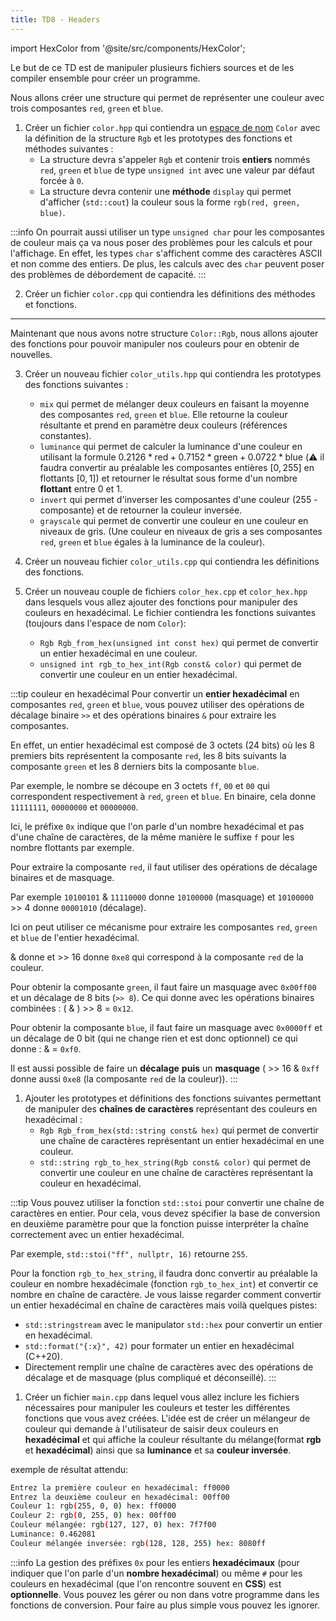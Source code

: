 ```yaml
---
title: TD8 - Headers
---
```


import HexColor from '@site/src/components/HexColor';

Le but de ce TD est de manipuler plusieurs fichiers sources et de les compiler ensemble pour créer un programme.

Nous allons créer une structure qui permet de représenter une couleur avec trois composantes `red`, `green` et `blue`.

1. Créer un fichier `color.hpp` qui contiendra un [espace de nom](/Lessons/S1/Headers#espaces-de-noms) `Color` avec la définition de la structure `Rgb` et les prototypes des fonctions et méthodes suivantes :
    - La structure devra s'appeler `Rgb` et contenir trois **entiers** nommés `red`, `green` et `blue` de type `unsigned int` avec une valeur par défaut forcée à `0`.
    - La structure devra contenir une **méthode** `display` qui permet d'afficher (`std::cout`) la couleur sous la forme `rgb(red, green, blue)`.

:::info
On pourrait aussi utiliser un type `unsigned char` pour les composantes de couleur mais ça va nous poser des problèmes pour les calculs et pour l'affichage. En effet, les types `char` s'affichent comme des caractères ASCII et non comme des entiers. De plus, les calculs avec des `char` peuvent poser des problèmes de débordement de capacité.
:::

2. Créer un fichier `color.cpp` qui contiendra les définitions des méthodes et fonctions.

---

Maintenant que nous avons notre structure `Color::Rgb`, nous allons ajouter des fonctions pour pouvoir manipuler nos couleurs pour en obtenir de nouvelles.

3. Créer un nouveau fichier `color_utils.hpp` qui contiendra les prototypes des fonctions suivantes :
    - `mix` qui permet de mélanger deux couleurs en faisant la moyenne des composantes `red`, `green` et `blue`. Elle retourne la couleur résultante et prend en paramètre deux couleurs (références constantes).
    - `luminance` qui permet de calculer la luminance d'une couleur en utilisant la formule $0.2126 * \text{red} + 0.7152 * \text{green} + 0.0722 * \text{blue}$ (:warning: il faudra convertir au préalable les composantes entières $[0, 255]$ en flottants $[0, 1]$) et retourner le résultat sous forme d'un nombre **flottant** entre 0 et 1.
    -  `invert` qui permet d'inverser les composantes d'une couleur (255 - composante) et de retourner la couleur inversée.
    -  `grayscale` qui permet de convertir une couleur en une couleur en niveaux de gris. (Une couleur en niveaux de gris a ses composantes `red`, `green` et `blue` égales à la luminance de la couleur).

4. Créer un nouveau fichier `color_utils.cpp` qui contiendra les définitions des fonctions.


5. Créer un nouveau couple de fichiers `color_hex.cpp` et `color_hex.hpp` dans lesquels vous allez ajouter des fonctions pour manipuler des couleurs en hexadécimal. Le fichier contiendra les fonctions suivantes (toujours dans l'espace de nom `Color`):
   - `Rgb Rgb_from_hex(unsigned int const hex)` qui permet de convertir un entier hexadécimal en une couleur.
   - `unsigned int rgb_to_hex_int(Rgb const& color)` qui permet de convertir une couleur en un entier hexadécimal.

:::tip couleur en hexadécimal
Pour convertir un **entier hexadécimal** en composantes `red`, `green` et `blue`, vous pouvez utiliser des opérations de décalage binaire `>>` et des opérations binaires `&` pour extraire les composantes.

En effet, un entier hexadécimal est composé de 3 octets (24 bits) où les 8 premiers bits représentent la composante `red`, les 8 bits suivants la composante `green` et les 8 derniers bits la composante `blue`.

Par exemple, le nombre <HexColor hex="0xff0000"/> se découpe en 3 octets `ff`, `00` et `00` qui correspondent respectivement à `red`, `green` et `blue`. En binaire, cela donne `11111111`, `00000000` et `00000000`.

Ici, le préfixe `0x` indique que l'on parle d'un nombre hexadécimal et pas d'une chaîne de caractères, de la même manière le suffixe `f` pour les nombre flottants par exemple.

Pour extraire la composante `red`, il faut utiliser des opérations de décalage binaires et de masquage.

Par exemple `10100101` & `11110000` donne `10100000` (masquage) et `10100000` >> 4 donne `00001010` (décalage).

Ici on peut utiliser ce mécanisme pour extraire les composantes `red`, `green` et `blue` de l'entier hexadécimal.

<HexColor hex="0xe812f0"/> & <HexColor hex="0xff0000"/> donne <HexColor hex="0xe80000"/> et <HexColor hex="0xe80000"/> >> 16 donne `0xe8` qui correspond à la composante `red` de la couleur.

Pour obtenir la composante `green`, il faut faire un masquage avec `0x00ff00` et un décalage de 8 bits (`>> 8`). Ce qui donne avec les opérations binaires combinées : (<HexColor hex="0xe812f0"/> & <HexColor hex="0x00ff00"/>) >> 8 = `0x12`.

Pour obtenir la composante `blue`, il faut faire un masquage avec `0x0000ff` et un décalage de 0 bit (qui ne change rien et est donc optionnel) ce qui donne : <HexColor hex="0xe812f0"/> & <HexColor hex="0x0000ff"/> = `0xf0`.

Il est aussi possible de faire un **décalage** **puis** un **masquage** (<HexColor hex="0xe812f0"/> >> 16 & `0xff` donne aussi `0xe8` (la composante `red` de la couleur)).
:::

1. Ajouter les prototypes et définitions des fonctions suivantes permettant de manipuler des **chaînes de caractères** représentant des couleurs en hexadécimal :
    - `Rgb Rgb_from_hex(std::string const& hex)` qui permet de convertir une chaîne de caractères représentant un entier hexadécimal en une couleur.
   - `std::string rgb_to_hex_string(Rgb const& color)` qui permet de convertir une couleur en une chaîne de caractères représentant la couleur en hexadécimal.

:::tip
Vous pouvez utiliser la fonction `std::stoi` pour convertir une chaîne de caractères en entier. Pour cela, vous devez spécifier la base de conversion en deuxième paramètre pour que la fonction puisse interpréter la chaîne correctement avec un entier hexadécimal.

Par exemple, `std::stoi("ff", nullptr, 16)` retourne `255`.

Pour la fonction `rgb_to_hex_string`, il faudra donc convertir au préalable la couleur en nombre hexadécimale (fonction `rgb_to_hex_int`) et convertir ce nombre en chaîne de caractère. Je vous laisse regarder comment convertir un entier hexadécimal en chaîne de caractères mais voilà quelques pistes:
- `std::stringstream` avec le manipulator `std::hex` pour convertir un entier en hexadécimal.
- `std::format("{:x}", 42)` pour formater un entier en hexadécimal (C++20).
- Directement remplir une chaîne de caractères avec des opérations de décalage et de masquage (plus compliqué et déconseillé).
:::

1. Créer un fichier `main.cpp` dans lequel vous allez inclure les fichiers nécessaires pour manipuler les couleurs et tester les différentes fonctions que vous avez créées. L'idée est de créer un mélangeur de couleur qui demande à l'utilisateur de saisir deux couleurs en **hexadécimal** et qui affiche la couleur résultante du mélange(format **rgb** et **hexadécimal**) ainsi que sa **luminance** et sa **couleur inversée**.

exemple de résultat attendu:
```bash
Entrez la première couleur en hexadécimal: ff0000
Entrez la deuxième couleur en hexadécimal: 00ff00
Couleur 1: rgb(255, 0, 0) hex: ff0000
Couleur 2: rgb(0, 255, 0) hex: 00ff00
Couleur mélangée: rgb(127, 127, 0) hex: 7f7f00
Luminance: 0.462081
Couleur mélangée inversée: rgb(128, 128, 255) hex: 8080ff
```

:::info
La gestion des préfixes `0x` pour les entiers **hexadécimaux** (pour indiquer que l'on parle d'un **nombre hexadécimal**) ou même `#` pour les couleurs en hexadécimal (que l'on rencontre souvent en **CSS**) est **optionnelle**. Vous pouvez les gérer ou non dans votre programme dans les fonctions de conversion. Pour faire au plus simple vous pouvez les ignorer.